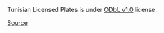 Tunisian Licensed Plates is under [ODbL v1.0](https://opendatacommons.org/licenses/odbl/1-0/) license.

[Source](https://www.kaggle.com/datasets/achrafkhazri/labeled-licence-plates-dataset)